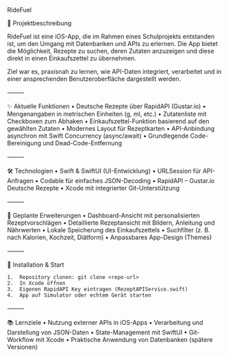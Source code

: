 RideFuel

📖 Projektbeschreibung

RideFuel ist eine iOS-App, die im Rahmen eines Schulprojekts entstanden ist, um den Umgang mit Datenbanken und APIs zu erlernen.
Die App bietet die Möglichkeit, Rezepte zu suchen, deren Zutaten anzuzeigen und diese direkt in einen Einkaufszettel zu übernehmen.

Ziel war es, praxisnah zu lernen, wie API-Daten integriert, verarbeitet und in einer ansprechenden Benutzeroberfläche dargestellt werden.

⸻

✨ Aktuelle Funktionen
	•	Deutsche Rezepte über RapidAPI (Gustar.io)
	•	Mengenangaben in metrischen Einheiten (g, ml, etc.)
	•	Zutatenliste mit Checkboxen zum Abhaken
	•	Einkaufszettel-Funktion basierend auf den gewählten Zutaten
	•	Modernes Layout für Rezeptkarten
	•	API-Anbindung asynchron mit Swift Concurrency (async/await)
	•	Grundlegende Code-Bereinigung und Dead-Code-Entfernung

⸻

🛠️ Technologien
	•	Swift & SwiftUI (UI-Entwicklung)
	•	URLSession für API-Anfragen
	•	Codable für einfaches JSON-Decoding
	•	RapidAPI – Gustar.io Deutsche Rezepte
	•	Xcode mit integrierter Git-Unterstützung

⸻

📌 Geplante Erweiterungen
	•	Dashboard-Ansicht mit personalisierten Rezeptvorschlägen
	•	Detaillierte Rezeptansicht mit Bildern, Anleitung und Nährwerten
	•	Lokale Speicherung des Einkaufszettels
	•	Suchfilter (z. B. nach Kalorien, Kochzeit, Diätform)
	•	Anpassbares App-Design (Themes)

⸻

🚀 Installation & Start
	
 	1.	Repository clonen: git clone <repo-url>
	2.	In Xcode öffnen
	3.	Eigenen RapidAPI Key eintragen (RezeptAPIService.swift)
	4.	App auf Simulator oder echtem Gerät starten

⸻

📚 Lernziele
	•	Nutzung externer APIs in iOS-Apps
	•	Verarbeitung und Darstellung von JSON-Daten
	•	State-Management mit SwiftUI
	•	Git-Workflow mit Xcode
	•	Praktische Anwendung von Datenbanken (spätere Versionen)
